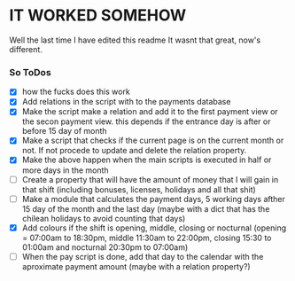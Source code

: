 # IT WORKED SOMEHOW

Well the last time I have edited this readme It wasnt that great, now's different.

### So ToDos

- [x] how the fucks does this work
- [x] Add relations in the script with to the payments database
- [x] Make the script make a relation and add it to the first payment view or the secon payment view. this depends if the entrance day is after or before 15 day of month
- [x] Make a script that checks if the current page is on the current month or not. If not procede to update and delete the relation property.
- [x] Make the above happen when the main scripts is executed in half or more days in the month
- [ ] Create a property that will have the amount of money that I will gain in that shift (including bonuses, licenses, holidays and all that shit)
- [ ] Make a module that calculates the payment days, 5 working days afther 15 day of the month and the last day (maybe with a dict that has the chilean holidays to avoid counting that days)
- [x] Add colours if the shift is opening, middle, closing or nocturnal (opening = 07:00am to 18:30pm, middle 11:30am to 22:00pm, closing 15:30 to 01:00am and nocturnal 20:30pm to 07:00am)
- [ ] When the pay script is done, add that day to the calendar with the aproximate payment amount (maybe with a relation property?)
